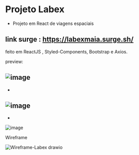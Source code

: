 # Projeto Labex 

- Projeto em React de viagens espaciais

## link surge : https://labexmaia.surge.sh/

feito em ReactJS , Styled-Components, Bootstrap e Axios.

preview:

![image](https://user-images.githubusercontent.com/88292112/154959430-64c17a08-6494-4273-86a8-55c589579d8e.png)
-
-
![image](https://user-images.githubusercontent.com/88292112/154959483-79e75b25-0f16-4932-a099-7ca2f1d886bc.png)
-
-
![image](https://user-images.githubusercontent.com/88292112/154959552-cb6f4a80-2fd0-4b90-ba08-04a36df8415f.png)


Wireframe

![Wireframe-Labex drawio](https://user-images.githubusercontent.com/88292112/153943689-b5a9173a-2eed-464c-8a79-20d30195ad60.png)

